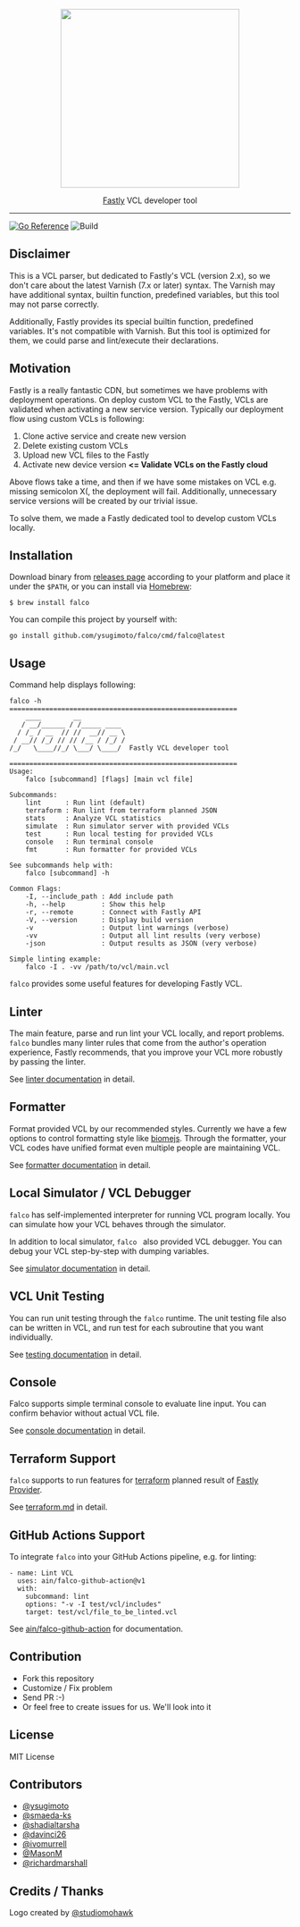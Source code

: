 <p align="center">
<img src="https://user-images.githubusercontent.com/1000401/225396918-6490ea38-6883-434a-ac1f-e8b6188ec58b.png" width="320" />
</p>
<p align="center"><a href="https://www.fastly.com">Fastly</a> VCL developer tool</p>

----

[![Go Reference](https://pkg.go.dev/badge/github.com/ysugimoto/falco.svg)](https://pkg.go.dev/github.com/ysugimoto/falco)
![Build](https://github.com/ysugimoto/falco/actions/workflows/build.yml/badge.svg)


## Disclaimer

This is a VCL parser, but dedicated to Fastly's VCL (version 2.x), so we don't care about the latest Varnish (7.x or later) syntax.
The Varnish may have additional syntax, builtin function, predefined variables, but this tool may not parse correctly.

Additionally, Fastly provides its special builtin function, predefined variables. It's not compatible with Varnish.
But this tool is optimized for them, we could parse and lint/execute their declarations.

## Motivation

Fastly is a really fantastic CDN, but sometimes we have problems with deployment operations.
On deploy custom VCL to the Fastly, VCLs are validated when activating a new service version.
Typically our deployment flow using custom VCLs is following:

1. Clone active service and create new version
2. Delete existing custom VCLs
3. Upload new VCL files to the Fastly
4. Activate new device version **<= Validate VCLs on the Fastly cloud**

Above flows take a time, and then if we have some mistakes on VCL e.g. missing semicolon X(, the deployment will fail.
Additionally, unnecessary service versions will be created by our trivial issue.

To solve them, we made a Fastly dedicated tool to develop custom VCLs locally.

## Installation

Download binary from [releases page](https://github.com/ysugimoto/falco/releases) according to your platform and place it under the `$PATH`, or you can install via [Homebrew](https://brew.sh/):

```shell
$ brew install falco
```

You can compile this project by yourself with:

```shell
go install github.com/ysugimoto/falco/cmd/falco@latest
```

## Usage

Command help displays following:

```shell
falco -h
=========================================================
    ____        __
   / __/______ / /_____ ____
  / /_ / __  // //  __// __ \
 / __// /_/ // // /__ / /_/ /
/_/   \____//_/ \___/ \____/  Fastly VCL developer tool

=========================================================
Usage:
    falco [subcommand] [flags] [main vcl file]

Subcommands:
    lint      : Run lint (default)
    terraform : Run lint from terraform planned JSON
    stats     : Analyze VCL statistics
    simulate  : Run simulator server with provided VCLs
    test      : Run local testing for provided VCLs
    console   : Run terminal console
    fmt       : Run formatter for provided VCLs

See subcommands help with:
    falco [subcommand] -h

Common Flags:
    -I, --include_path : Add include path
    -h, --help         : Show this help
    -r, --remote       : Connect with Fastly API
    -V, --version      : Display build version
    -v                 : Output lint warnings (verbose)
    -vv                : Output all lint results (very verbose)
    -json              : Output results as JSON (very verbose)

Simple linting example:
    falco -I . -vv /path/to/vcl/main.vcl
```

`falco` provides some useful features for developing Fastly VCL.

## Linter

The main feature, parse and run lint your VCL locally, and report problems.
`falco` bundles many linter rules that come from the author's operation experience, Fastly recommends,
that you improve your VCL more robustly by passing the linter.

See [linter documentation](https://github.com/ysugimoto/falco/blob/main/docs/linter.md) in detail.

## Formatter

Format provided VCL by our recommended styles.
Currently we have a few options to control formatting style like [biomejs](https://github.com/biomejs/biome).
Through the formatter, your VCL codes have unified format even multiple people are maintaining VCL.

See [formatter documentation](./docs/formatter.md) in detail.

## Local Simulator / VCL Debugger

`falco` has self-implemented interpreter for running VCL program locally.
You can simulate how your VCL behaves through the simulator.

In addition to local simulator, `falco ` also provided VCL debugger.
You can debug your VCL step-by-step with dumping variables.

See [simulator documentation](https://github.com/ysugimoto/falco/blob/main/docs/simulator.md) in detail.

## VCL Unit Testing

You can run unit testing through the `falco` runtime.
The unit testing file also can be written in VCL, and run test for each subroutine that you want individually.

See [testing documentation](https://github.com/ysugimoto/falco/blob/main/docs/testing.md) in detail.

## Console

Falco supports simple terminal console to evaluate line input.
You can confirm behavior without actual VCL file.

See [console documentation](./docs/console.md) in detail.

## Terraform Support

`falco` supports to run features for [terraform](https://www.terraform.io/) planned result of [Fastly Provider](https://github.com/fastly/terraform-provider-fastly).

See [terraform.md](https://github.com/ysugimoto/falco/blob/main/docs/terraform.md) in detail.

## GitHub Actions Support

To integrate `falco` into your GitHub Actions pipeline, e.g. for linting:

    - name: Lint VCL
      uses: ain/falco-github-action@v1
      with:
        subcommand: lint
        options: "-v -I test/vcl/includes"
        target: test/vcl/file_to_be_linted.vcl

See [ain/falco-github-action](https://github.com/ain/falco-github-action) for documentation.

## Contribution

- Fork this repository
- Customize / Fix problem
- Send PR :-)
- Or feel free to create issues for us. We'll look into it

## License

MIT License

## Contributors

- [@ysugimoto](https://github.com/ysugimoto)
- [@smaeda-ks](https://github.com/smaeda-ks)
- [@shadialtarsha](https://github.com/shadialtarsha)
- [@davinci26](https://github.com/davinci26)
- [@ivomurrell](https://github.com/ivomurrell)
- [@MasonM](https://github.com/MasonM)
- [@richardmarshall](https://github.com/richardmarshall)

## Credits / Thanks

Logo created by [@studiomohawk](https://github.com/studiomohawk)
